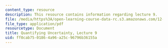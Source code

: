 ```yaml
---
content_type: resource
description: This resource contains information regarding lecture 9.
file: /media/https%3A/open-learning-course-data-rc.s3.amazonaws.com/12-s990-quantifying-uncertainty-fall-2012/ff0cab7501864a96a25c96796b36155a_MIT12_S990F12_lec9.pdf
file_type: application/pdf
resourcetype: Document
title: Quantifying Uncertainty, Lecture 9
uid: ff0cab75-0186-4a96-a25c-96796b36155a
---
```

